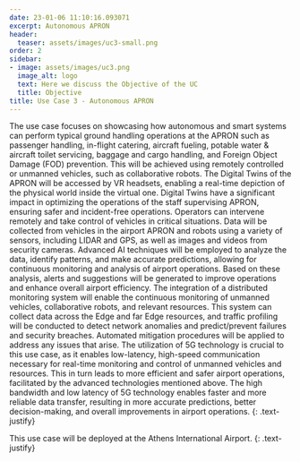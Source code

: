 ```yaml
---
date: 23-01-06 11:10:16.093071
excerpt: Autonomous APRON
header:
  teaser: assets/images/uc3-small.png
order: 2
sidebar:
- image: assets/images/uc3.png
  image_alt: logo
  text: Here we discuss the Objective of the UC
  title: Objective
title: Use Case 3 - Autonomous APRON
---
```

The use case focuses on showcasing how autonomous and smart systems can perform typical ground handling operations at the APRON such as passenger handling, in-flight catering, aircraft fueling, potable water & aircraft toilet servicing, baggage and cargo handling, and Foreign Object Damage (FOD) prevention. This will be achieved using remotely controlled or unmanned vehicles, such as collaborative robots. The Digital Twins of the APRON will be accessed by VR headsets, enabling a real-time depiction of the physical world inside the virtual one. Digital Twins have a significant impact in optimizing the operations of the staff supervising APRON, ensuring safer and incident-free operations. Operators can intervene remotely and take control of vehicles in critical situations. Data will be collected from vehicles in the airport APRON and robots using a variety of sensors, including LIDAR and GPS, as well as images and videos from security cameras. Advanced AI techniques will be employed to analyze the data, identify patterns, and make accurate predictions, allowing for continuous monitoring and analysis of airport operations. Based on these analysis, alerts and suggestions will be generated to improve operations and enhance overall airport efficiency. The integration of a distributed monitoring system will enable the continuous monitoring of unmanned vehicles, collaborative robots, and relevant resources. This system can collect data across the Edge and far Edge resources, and traffic profiling will be conducted to detect network anomalies and predict/prevent failures and security breaches. Automated mitigation procedures will be applied to address any issues that arise. The utilization of 5G technology is crucial to this use case, as it enables low-latency, high-speed communication necessary for real-time monitoring and control of unmanned vehicles and resources. This in turn leads to more efficient and safer airport operations, facilitated by the advanced technologies mentioned above. The high bandwidth and low latency of 5G technology enables faster and more reliable data transfer, resulting in more accurate predictions, better decision-making, and overall improvements in airport operations. 
{: .text-justify}

This use case will be deployed at the Athens International Airport.
{: .text-justify}
